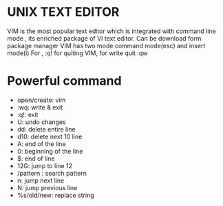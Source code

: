 # **UNIX TEXT EDITOR**

VIM is the most popular text editor which is integrated with command line mode , its enriched package of VI text editor. Can be download form package manager 
VIM has two mode command mode(esc) and insert mode(i)
For  , :q! for quiting VIM, for write quit :qw

# Powerful command
* open/create: vim <filename>
* :wq: write & exit
* :q!: exit
* U: undo changes
* dd: delete entire line
* d10: delete next 10 line
* A: end of the line
* 0: beginning of the line
* $: end of line
* 12G: jump to line 12
* /pattern : search pattern
* n: jump next line
* N: jump previous line
* %s/old/new: replace string






